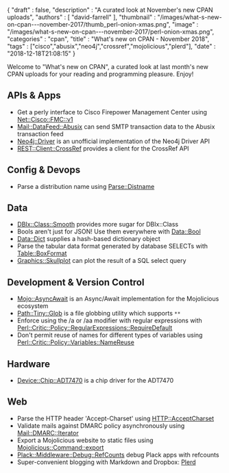 {
   "draft" : false,
   "description" : "A curated look at November's new CPAN uploads",
   "authors" : [
      "david-farrell"
   ],
   "thumbnail" : "/images/what-s-new-on-cpan---november-2017/thumb_perl-onion-xmas.png",
   "image" : "/images/what-s-new-on-cpan---november-2017/perl-onion-xmas.png",
   "categories" : "cpan",
   "title" : "What's new on CPAN - November 2018",
   "tags" : ["cisco","abusix","neo4j","crossref","mojolicious","plerd"],
   "date" : "2018-12-18T21:08:15"
}


Welcome to "What's new on CPAN", a curated look at last month's new CPAN uploads for your reading and programming pleasure. Enjoy!

APIs & Apps
-----------
* Get a perly interface to Cisco Firepower Management Center using [Net::Cisco::FMC::v1](https://metacpan.org/pod/Net::Cisco::FMC::v1)
* [Mail::DataFeed::Abusix](https://metacpan.org/pod/Mail::DataFeed::Abusix) can send SMTP transaction data to the Abusix transaction feed
* [Neo4j::Driver](https://metacpan.org/pod/Neo4j::Driver) is an unofficial implementation of the Neo4j Driver API
* [REST::Client::CrossRef](https://metacpan.org/pod/REST::Client::CrossRef) provides a client for the CrossRef API


Config & Devops
---------------
* Parse a distribution name using [Parse::Distname](https://metacpan.org/pod/Parse::Distname)


Data
----
* [DBIx::Class::Smooth](https://metacpan.org/pod/DBIx::Class::Smooth) provides more sugar for DBIx::Class
* Bools aren't just for JSON! Use them everywhere with [Data::Bool](https://metacpan.org/pod/Data::Bool)
* [Data::Dict](https://metacpan.org/pod/Data::Dict) supplies a hash-based dictionary object
* Parse the tabular data format generated by database SELECTs with [Table::BoxFormat](https://metacpan.org/pod/Table::BoxFormat)
* [Graphics::Skullplot](https://metacpan.org/pod/Graphics::Skullplot) can plot the result of a SQL select query


Development & Version Control
-----------------------------
* [Mojo::AsyncAwait](https://metacpan.org/pod/Mojo::AsyncAwait) is an Async/Await implementation for the Mojolicious ecosystem
* [Path::Tiny::Glob](https://metacpan.org/pod/Path::Tiny::Glob) is a file globbing utility which supports `**`
* Enforce using the /a or /aa modifier with regular expressions with [Perl::Critic::Policy::RegularExpressions::RequireDefault](https://metacpan.org/pod/Perl::Critic::Policy::RegularExpressions::RequireDefault)
* Don't permit reuse of names for different types of variables using [Perl::Critic::Policy::Variables::NameReuse](https://metacpan.org/pod/Perl::Critic::Policy::Variables::NameReuse)


Hardware
--------
* [Device::Chip::ADT7470](https://metacpan.org/pod/Device::Chip::ADT7470) is a chip driver for the ADT7470


Web
---
* Parse the HTTP header 'Accept-Charset' using [HTTP::AcceptCharset](https://metacpan.org/pod/HTTP::AcceptCharset)
* Validate mails against DMARC policy asynchronously using [Mail::DMARC::Iterator](https://metacpan.org/pod/Mail::DMARC::Iterator)
* Export a Mojolicious website to static files using [Mojolicious::Command::export](https://metacpan.org/pod/Mojolicious::Command::export)
* [Plack::Middleware::Debug::RefCounts](https://metacpan.org/pod/Plack::Middleware::Debug::RefCounts) debug Plack apps with refcounts
* Super-convenient blogging with Markdown and Dropbox: [Plerd](https://metacpan.org/pod/Plerd)

